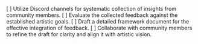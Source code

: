 [ ] Utilize Discord channels for systematic collection of insights from community members.
[ ] Evaluate the collected feedback against the established artistic goals.
[ ] Draft a detailed framework document for the effective integration of feedback.
[ ] Collaborate with community members to refine the draft for clarity and align it with artistic vision.